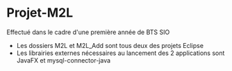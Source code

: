 # Projet-M2L
Effectué dans le cadre d'une première année de BTS SIO 

- Les dossiers M2L et M2L_Add sont tous deux des projets Eclipse
- Les librairies externes nécessaires au lancement des 2 applications sont JavaFX et mysql-connector-java
